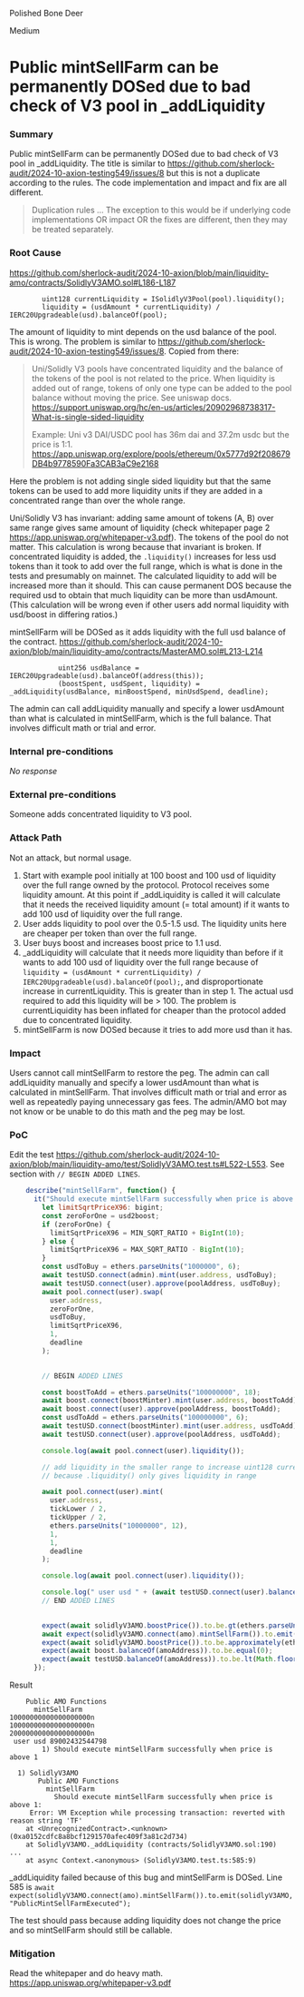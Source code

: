Polished Bone Deer

Medium

# Public mintSellFarm can be permanently DOSed due to bad check of V3 pool in _addLiquidity

### Summary

Public mintSellFarm can be permanently DOSed due to bad check of V3 pool in _addLiquidity. The title is similar to https://github.com/sherlock-audit/2024-10-axion-testing549/issues/8 but this is not a duplicate according to the rules. The code implementation and impact and fix are all different.

> Duplication rules
> ...
> The exception to this would be if underlying code implementations OR impact OR the fixes are different, then they may be treated separately.

### Root Cause

https://github.com/sherlock-audit/2024-10-axion/blob/main/liquidity-amo/contracts/SolidlyV3AMO.sol#L186-L187

```solidity
        uint128 currentLiquidity = ISolidlyV3Pool(pool).liquidity();
        liquidity = (usdAmount * currentLiquidity) / IERC20Upgradeable(usd).balanceOf(pool);
```

The amount of liquidity to mint depends on the usd balance of the pool. This is wrong. The problem is similar to https://github.com/sherlock-audit/2024-10-axion-testing549/issues/8. Copied from there:

> Uni/Solidly V3 pools have concentrated liquidity and the balance of the tokens of the pool is not related to the price. When liquidity is added out of range, tokens of only one type can be added to the pool balance without moving the price. See uniswap docs. https://support.uniswap.org/hc/en-us/articles/20902968738317-What-is-single-sided-liquidity
> 
> Example: Uni v3 DAI/USDC pool has 36m dai and 37.2m usdc but the price is 1:1. https://app.uniswap.org/explore/pools/ethereum/0x5777d92f208679DB4b9778590Fa3CAB3aC9e2168

Here the problem is not adding single sided liquidity but that the same tokens can be used to add more liquidity units if they are added in a concentrated range than over the whole range.

Uni/Solidly V3 has invariant: adding same amount of tokens (A, B) over same range gives same amount of liquidity (check whitepaper page 2 https://app.uniswap.org/whitepaper-v3.pdf). The tokens of the pool do not matter. This calculation is wrong because that invariant is broken. If concentrated liquidity is added, the `.liquidity()` increases for less usd tokens than it took to add over the full range, which is what is done in the tests and presumably on mainnet. The calculated liquidity to add will be increased more than it should. This can cause permanent DOS because the required usd to obtain that much liquidity can be more than usdAmount. (This calculation will be wrong even if other users add normal liquidity with usd/boost in differing ratios.)

mintSellFarm will be DOSed as it adds liquidity with the full usd balance of the contract. https://github.com/sherlock-audit/2024-10-axion/blob/main/liquidity-amo/contracts/MasterAMO.sol#L213-L214
```solidity
            uint256 usdBalance = IERC20Upgradeable(usd).balanceOf(address(this));
            (boostSpent, usdSpent, liquidity) = _addLiquidity(usdBalance, minBoostSpend, minUsdSpend, deadline);
```

The admin can call addLiquidity manually and specify a lower usdAmount than what is calculated in mintSellFarm, which is the full balance. That involves difficult math or trial and error.

### Internal pre-conditions

_No response_

### External pre-conditions

Someone adds concentrated liquidity to V3 pool.

### Attack Path

Not an attack, but normal usage.

1. Start with example pool initially at 100 boost and 100 usd of liquidity over the full range owned by the protocol. Protocol receives some liquidity amount. At this point if _addLiquidity is called it will calculate that it needs the received liquidity amount (= total amount) if it wants to add 100 usd of liquidity over the full range.
2. User adds liquidity to pool over the 0.5-1.5 usd. The liquidity units here are cheaper per token than over the full range.
3. User buys boost and increases boost price to 1.1 usd.
4. _addLiquidity will calculate that it needs more liquidity than before if it wants to add 100 usd of liquidity over the full range because of `liquidity = (usdAmount * currentLiquidity) / IERC20Upgradeable(usd).balanceOf(pool);`, and disproportionate increase in currentLiquidity. This is greater than in step 1. The actual usd required to add this liquidity will be > 100. The problem is currentLiquidity has been inflated for cheaper than the protocol added due to concentrated liquidity.
5. mintSellFarm is now DOSed because it tries to add more usd than it has.

### Impact

Users cannot call mintSellFarm to restore the peg. The admin can call addLiquidity manually and specify a lower usdAmount than what is calculated in mintSellFarm. That involves difficult math or trial and error as well as repeatedly paying unnecessary gas fees. The admin/AMO bot may not know or be unable to do this math and the peg may be lost.

### PoC

Edit the test https://github.com/sherlock-audit/2024-10-axion/blob/main/liquidity-amo/test/SolidlyV3AMO.test.ts#L522-L553. See section with `// BEGIN ADDED LINES`.

```javascript
    describe("mintSellFarm", function() {
      it("Should execute mintSellFarm successfully when price is above 1", async function() {
        let limitSqrtPriceX96: bigint;
        const zeroForOne = usd2boost;
        if (zeroForOne) {
          limitSqrtPriceX96 = MIN_SQRT_RATIO + BigInt(10);
        } else {
          limitSqrtPriceX96 = MAX_SQRT_RATIO - BigInt(10);
        }
        const usdToBuy = ethers.parseUnits("1000000", 6);
        await testUSD.connect(admin).mint(user.address, usdToBuy);
        await testUSD.connect(user).approve(poolAddress, usdToBuy);
        await pool.connect(user).swap(
          user.address,
          zeroForOne,
          usdToBuy,
          limitSqrtPriceX96,
          1,
          deadline
        );

        
        // BEGIN ADDED LINES

        const boostToAdd = ethers.parseUnits("100000000", 18);
        await boost.connect(boostMinter).mint(user.address, boostToAdd);
        await boost.connect(user).approve(poolAddress, boostToAdd);
        const usdToAdd = ethers.parseUnits("100000000", 6);
        await testUSD.connect(boostMinter).mint(user.address, usdToAdd);
        await testUSD.connect(user).approve(poolAddress, usdToAdd);

        console.log(await pool.connect(user).liquidity());

        // add liquidity in the smaller range to increase uint128 currentLiquidity = ISolidlyV3Pool(pool).liquidity();
        // because .liquidity() only gives liquidity in range

        await pool.connect(user).mint(
          user.address,
          tickLower / 2,
          tickUpper / 2,
          ethers.parseUnits("10000000", 12),
          1,
          1,
          deadline
        );

        console.log(await pool.connect(user).liquidity());

        console.log(" user usd " + (await testUSD.connect(user).balanceOf(user)));
        // END ADDED LINES
        

        expect(await solidlyV3AMO.boostPrice()).to.be.gt(ethers.parseUnits("1.1", 6));
        await expect(solidlyV3AMO.connect(amo).mintSellFarm()).to.emit(solidlyV3AMO, "PublicMintSellFarmExecuted");
        expect(await solidlyV3AMO.boostPrice()).to.be.approximately(ethers.parseUnits(price, 6), 10);
        expect(await boost.balanceOf(amoAddress)).to.be.equal(0);
        expect(await testUSD.balanceOf(amoAddress)).to.be.lt(Math.floor(Number(usdToBuy) * errorTolerance));
      });
```

Result

```text
    Public AMO Functions
      mintSellFarm
10000000000000000000n
10000000000000000000n
20000000000000000000n
 user usd 89002432544798
        1) Should execute mintSellFarm successfully when price is above 1

  1) SolidlyV3AMO
       Public AMO Functions
         mintSellFarm
           Should execute mintSellFarm successfully when price is above 1:
     Error: VM Exception while processing transaction: reverted with reason string 'TF'
    at <UnrecognizedContract>.<unknown> (0xa0152cdfc8a8bcf1291570afec409f3a81c2d734)
    at SolidlyV3AMO._addLiquidity (contracts/SolidlyV3AMO.sol:190)
...
    at async Context.<anonymous> (SolidlyV3AMO.test.ts:585:9)
```

_addLiquidity failed because of this bug and mintSellFarm is DOSed. Line 585 is `await expect(solidlyV3AMO.connect(amo).mintSellFarm()).to.emit(solidlyV3AMO, "PublicMintSellFarmExecuted");`

The test should pass because adding liquidity does not change the price and so mintSellFarm should still be callable.

### Mitigation

Read the whitepaper and do heavy math. https://app.uniswap.org/whitepaper-v3.pdf